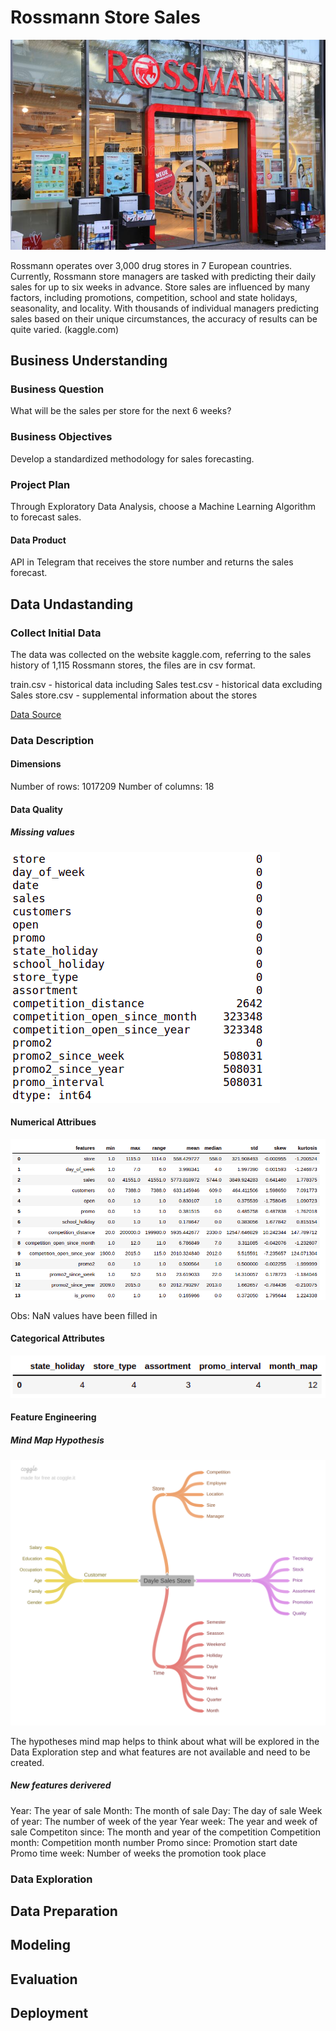 # Rossmann Store Sales
![alt_text](storytelling/img/rossmann_store.jpeg)

Rossmann operates over 3,000 drug stores in 7 European countries. Currently, Rossmann store managers are tasked with predicting their daily sales for up to six weeks in advance. Store sales are influenced by many factors, including promotions, competition, school and state holidays, seasonality, and locality. 
With thousands of individual managers predicting sales based on their unique circumstances, the accuracy of results can be quite varied. (kaggle.com)

## Business Understanding
### Business Question

What will be the sales per store for the next 6 weeks?

### Business Objectives

Develop a standardized methodology for sales forecasting.

### Project Plan

Through Exploratory Data Analysis, choose a Machine Learning Algorithm to forecast sales.

#### Data Product

API in Telegram that receives the store number and returns the sales forecast.
   
## Data Undastanding
### Collect Initial Data

The data was collected on the website kaggle.com, referring to the sales history of 1,115 Rossmann stores, the files are in csv format.

train.csv - historical data including Sales
test.csv - historical data excluding Sales
store.csv - supplemental information about the stores

<a href="https://www.kaggle.com/c/rossmann-store-sales/data" target="_blank">Data Source</a>
 
### Data Description

#### Dimensions

Number of rows: 1017209
Number of columns: 18 

#### Data Quality
##### Missing values

![alt_text](storytelling/img/missing.png)

#### Numerical Attribues

![alt_text](storytelling/img/numerical_attributes.png)

Obs: NaN values have been filled in

#### Categorical Attributes

![alt_text](storytelling/img/categorical_attributes.png)

#### Feature Engineering
##### Mind Map Hypothesis

![alt_text](storytelling/img/mapa_mental_hipotesis.png)

The hypotheses mind map helps to think about what will be explored in the Data Exploration step and what features are not available and need to be created.

##### New features derivered

Year: The year of sale
Month: The month of sale 
Day: The day of sale
Week of year: The number of week of the year
Year week: The year and week of sale
Competiton since: The month and year of the competition
Competition month: Competition month number
Promo since: Promotion start date
Promo time week: Number of weeks the promotion took place

### Data Exploration


## Data Preparation

## Modeling

## Evaluation

## Deployment
